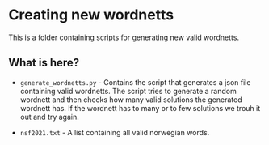 # Creating new wordnetts
This is a folder containing scripts for generating new valid wordnetts. 

## What is here?
* `generate_wordnetts.py` - Contains the script that generates a json file containing valid wordnetts. The script tries to generate a random wordnett and then checks how many valid solutions the generated wordnett has. If the wordnett has to many or to few solutions we trouh it out and try again.
 
* `nsf2021.txt` - A list containing all valid norwegian words.